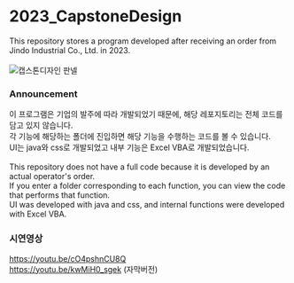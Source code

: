 # 2023_CapstoneDesign
This repository stores a program developed after receiving an order from Jindo Industrial Co., Ltd. in 2023.<br/><br/>
![캡스톤디자인 판넬](https://github.com/ShinHeeYoun/2023_CapstoneDesign/assets/43941399/88e644d8-01b7-4501-921c-1283b2b851b2)
### Announcement
이 프로그램은 기업의 발주에 따라 개발되었기 때문에, 해당 레포지토리는 전체 코드를 담고 있지 않습니다.<br/>
각 기능에 해당하는 폴더에 진입하면 해당 기능을 수행하는 코드를 볼 수 있습니다.<br/>
UI는 java와 css로 개발되었고 내부 기능은 Excel VBA로 개발되었습니다.<br/><br/>
This repository does not have a full code because it is developed by an actual operator's order.<br/>
If you enter a folder corresponding to each function, you can view the code that performs that function.<br/>
UI was developed with java and css, and internal functions were developed with Excel VBA.<br/>

 ### 시연영상
https://youtu.be/cO4pshnCU8Q  <br/>
https://youtu.be/kwMiH0_sgek (자막버전)<br/>

